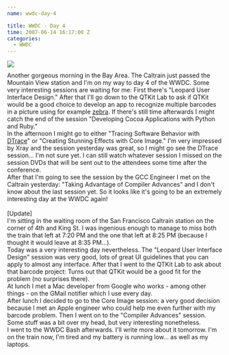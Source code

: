 ```yaml
---
name: wwdc-day-4

title: WWDC - Day 4
time: 2007-06-14 16:17:00 Z
categories:
  - WWDC
---
```


<img style="display:block; margin:0px auto 10px; text-align:center;cursor:pointer; cursor:hand;" src="http://1.bp.blogspot.com/_-dK4R3d1lbc/RwyKSmykkuI/AAAAAAAAAck/WW_h0W49UAc/s400/wwdc-macosx.jpg" border="0" />
Another gorgeous morning in the Bay Area. The Caltrain just passed the Mountain View station and I'm on my way to day 4 of the WWDC. Some very interesting sessions are waiting for me: First there's "Leopard User Interface Design." After that I'll go down to the QTKit Lab to ask if QTKit would be a good choice to develop an app to recognize multiple barcodes in a picture using for example <a href="http://zebra.sf.net">zebra</a>. If there's still time afterwards I might catch the end of the session "Developing Cocoa Applications with Python and Ruby."<br />In the afternoon I might go to either "Tracing Software Behavior with <a href="http://www.sun.com/bigadmin/content/dtrace/">DTrace</a>" or "Creating Stunning Effects with Core Image." I'm very impressed by Xray and the session yesterday was great, so I might go see the DTrace session... I'm not sure yet. I can still watch whatever session I missed on the session DVDs that will be sent out to the attendees some time after the conference.<br />After that I'm going to see the session by the GCC Engineer I met on the Caltrain yesterday: "Taking Advantage of Compiler Advances" and I don't know about the last session yet. So it looks like it's going to be an extremely interesting day at the WWDC again!<br /><br />[Update]<br />I'm sitting in the waiting room of the San Francisco Caltrain station on the corner of 4th and King St. I was ingenious enough to manage to miss both the train that left at 7:20 PM and the one that left at 8:25 PM (because I thought it would leave at 8:35 PM...).<br />Today was a very interesting day nevertheless. The "Leopard User Interface Design" session was very good, lots of great UI guidelines that you can apply to almost any interface. After that I went to the QTKit Lab to ask about that barcode project: Turns out that QTKit would be a good fit for the problem (no surprises there). <br />At lunch I met a Mac developer from Google who works - among other things - on the GMail notifier which I use every day.<br />After lunch I decided to go to the Core Image session: a very good decision because I met an Apple engineer who could help me even further with my barcode problem. Then I went on to the "Compiler Advances" session. Some stuff was a bit over my head, but very interesting nonetheless. <br />I went to the WWDC Bash afterwards. I'll write more about it tomorrow. I'm on the train now, I'm tired and my battery is running low... as well as my laptops.
